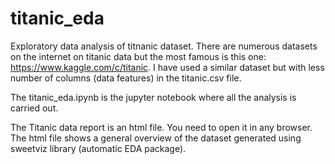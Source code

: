 # titanic_eda
Exploratory data analysis of titnanic dataset. There are numerous datasets on the internet on titanic data but the most famous is this one: https://www.kaggle.com/c/titanic. I have used a similar dataset but with less number of columns (data features) in the titanic.csv file.

The titanic_eda.ipynb is the jupyter notebook where all the analysis is carried out.

The Titanic data report is an html file. You need to open it in any browser. The html file shows a general overview of the dataset generated using sweetviz library (automatic EDA package).
